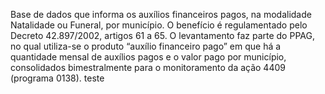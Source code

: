  Base de dados que informa os auxílios financeiros pagos, na modalidade Natalidade ou Funeral, por município. O benefício é regulamentado pelo Decreto 42.897/2002, artigos 61 a 65. O levantamento faz parte do PPAG, no qual utiliza-se o produto “auxílio financeiro pago” em que há a quantidade mensal de auxílios pagos e o valor pago por município, consolidados bimestralmente para o monitoramento da ação 4409 (programa 0138). teste
